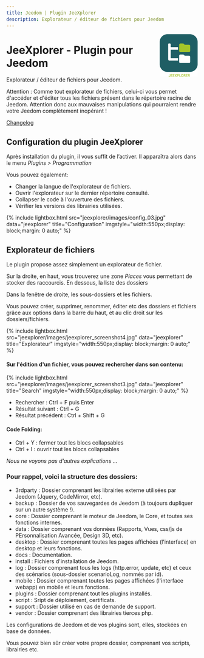 ```yaml
---
title: Jeedom | Plugin JeeXplorer
description: Explorateur / éditeur de fichiers pour Jeedom
---
```


<img align="right" src="../images/jeexplorer_icon.png" width="100">

# JeeXplorer - Plugin pour Jeedom

Explorateur / éditeur de fichiers pour Jeedom.

<div class="alert">
Attention :
  Comme tout explorateur de fichiers, celui-ci vous permet d'accéder et d'éditer tous les fichiers présent dans le répertoire racine de Jeedom.
  Attention donc aux mauvaises manipulations qui pourraient rendre votre Jeedom complètement inopérant !
</div>


[Changelog](changelog.md)<br />

## Configuration du plugin JeeXplorer

Après installation du plugin, il vous suffit de l’activer.
Il apparaîtra alors dans le menu *Plugins > Programmation*

Vous pouvez également:
- Changer la langue de l'explorateur de fichiers.
- Ouvrir l'explorateur sur le dernier répertoire consulté.
- Collapser le code à l'ouverture des fichiers.
- Vérifier les versions des librairies utilisées.

{% include lightbox.html src="jeexplorer/images/config_03.jpg" data="jeexplorer" title="Configuration" imgstyle="width:550px;display: block;margin: 0 auto;" %}

## Explorateur de fichiers

Le plugin propose assez simplement un explorateur de fichier.

Sur la droite, en haut, vous trouverez une zone *Places* vous permettant de stocker des raccourcis.
En dessous, la liste des dossiers

Dans la fenêtre de droite, les sous-dossiers et les fichiers.

Vous pouvez créer, supprimer, renommer, éditer etc des dossiers et fichiers grâce aux options dans la barre du haut, et au clic droit sur les dossiers/fichiers.

{% include lightbox.html src="jeexplorer/images/jeexplorer_screenshot4.jpg" data="jeexplorer" title="Explorateur" imgstyle="width:550px;display: block;margin: 0 auto;" %}

#### Sur l'édition d'un fichier, vous pouvez rechercher dans son contenu:

{% include lightbox.html src="jeexplorer/images/jeexplorer_screenshot3.jpg" data="jeexplorer" title="Search" imgstyle="width:550px;display: block;margin: 0 auto;" %}

- Rechercher : Ctrl + F puis Enter
- Résultat suivant : Ctrl + G
- Résultat précédent : Ctrl + Shift + G

#### Code Folding:

- Ctrl + Y : fermer tout les blocs collapsables
- Ctrl + I : ouvrir tout les blocs collapsables

*Nous ne voyons pas d'autres explications ...*


### Pour rappel, voici la structure des dossiers:

- 3rdparty : Dossier comprenant les librairies externe utilisées par Jeedom (Jquery, CodeMirror, etc).
- backup : Dossier de vos sauvegardes de Jeedom (à toujours dupliquer sur un autre système !).
- core : Dossier comprenant le moteur de Jeedom, le Core, et toutes ses fonctions internes.
- data : Dossier comprenant vos données (Rapports, Vues, css/js de PErsonnalisation Avancée, Design 3D, etc).
- desktop : Dossier comprenant toutes les pages affichées (l'interface) en desktop et leurs fonctions.
- docs : Documentation.
- install : Fichiers d'installation de Jeedom.
- log : Dossier comprenant tous les logs (http.error, update, etc) et ceux des scénarios (sous-dossier scenarioLog, nommés par id).
- mobile : Dossier comprenant toutes les pages affichées (l'interface webapp) en mobile et leurs fonctions.
- plugins : Dossier comprenant tout les plugins installés.
- script : Sript de déploiement, certificats.
- support : Dossier utilisé en cas de demande de support.
- vendor : Dossier comprenant des librairies tierces php.

Les configurations de Jeedom et de vos plugins sont, elles, stockées en base de données.

Vous pouvez bien sûr créer votre propre dossier, comprenant vos scripts, librairies etc.
